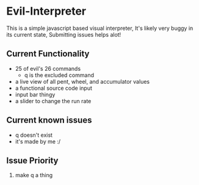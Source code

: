 # Evil-Interpreter
This is a simple javascript based visual interpreter, It's likely very buggy in its current state, Submitting issues helps alot!

## Current Functionality
* 25 of evil's 26 commands
  * q is the excluded command
* a live view of all pent, wheel, and accumulator values
* a functional source code input
* input bar thingy
* a slider to change the run rate

## Current known issues
* q doesn't exist
* it's made by me :/

## Issue Priority 
1. make q a thing
